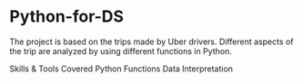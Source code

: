 # Python-for-DS
The project is based on the trips made by Uber drivers. Different aspects of the trip are analyzed by using different functions in Python.

Skills & Tools Covered
Python Functions
Data Interpretation

